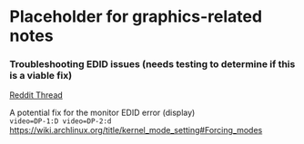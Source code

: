 # Placeholder for graphics-related notes
### Troubleshooting EDID issues (needs testing to determine if this is a viable fix) 
[Reddit Thread](https://www.reddit.com/r/archlinux/comments/oujnxs/new_amdgpu_unable_to_set_edid_on_one_monitor/)  

A potential fix for the monitor EDID error (display)  
`video=DP-1:D video=DP-2:d`  
https://wiki.archlinux.org/title/kernel_mode_setting#Forcing_modes  
